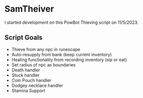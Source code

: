 # SamTheiver #
I started development on this PowBot Thieving script on 11/5/2023.

## Script Goals ##
* Thieve from any npc in runescape
* Auto-resupply from bank (keep current inventory)
* Healing functionality from recording inventory (sip or eat)
* Set radius of npc as boundaries
* Death handler
* Stuck handler
* Coin Pouch handler
* Dodgey necklace handler
* Stamina Support
